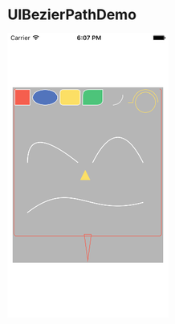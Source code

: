 # UIBezierPathDemo
![image](https://raw.githubusercontent.com/19940524/UIBezierPathDemo/master/UIBezierPathDemo/sketch.png)
